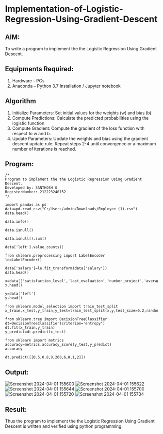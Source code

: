 # Implementation-of-Logistic-Regression-Using-Gradient-Descent

## AIM:
To write a program to implement the the Logistic Regression Using Gradient Descent.

## Equipments Required:
1. Hardware – PCs
2. Anaconda – Python 3.7 Installation / Jupyter notebook

## Algorithm
1. Initialize Parameters: Set initial values for the weights (w) and bias (b).
2. Compute Predictions: Calculate the predicted probabilities using the logistic function.
3. Compute Gradient: Compute the gradient of the loss function with respect to w and b.
4. Update Parameters: Update the weights and bias using the gradient descent update rule. Repeat steps 2-4 until convergence or a maximum number of iterations is reached.

## Program:
```
/*
Program to implement the the Logistic Regression Using Gradient Descent.
Developed by: SANTHOSH G
RegisterNumber: 212223240152
*/
```
```
import pandas as pd
data=pd.read_csv("C:/Users/admin/Downloads/Employee (1).csv")
data.head()
```
```
data.info()
```
```
data.isnull()
```
```
data.isnull().sum()
```
```
data['left'].value_counts()
```
```
from sklearn.preprocessing import LabelEncoder
le=LabelEncoder()
```
```
data['salary']=le.fit_transform(data['salary'])
data.head()
```
```
x=data[['satisfaction_level','last_evaluation','number_project','average_montly_hours','time_spend_company','Work_accident','promotion_last_5years','salary']]
x.head()
```
```
y=data['left']
y.head()
```
```
from sklearn.model_selection import train_test_split
x_train,x_test,y_train,y_test=train_test_split(x,y,test_size=0.2,random_state=100)
```
```
from sklearn.tree import DecisionTreeClassifier
dt=DecisionTreeClassifier(criterion='entropy')
dt.fit(x_train,y_train)
y_predict=dt.predict(x_test)
```
```
from sklearn import metrics
accuracy=metrics.accuracy_score(y_test,y_predict)
accuracy
```
```
dt.predict([[0.5,0.8,9,260,6,0,1,2]])
```

## Output:
![Screenshot 2024-04-01 155600](https://github.com/anu-varshini11/-Implementation-of-Logistic-Regression-Using-Gradient-Descent/assets/138969827/db7f1712-b196-4f0b-823f-987760094481)
![Screenshot 2024-04-01 155622](https://github.com/anu-varshini11/-Implementation-of-Logistic-Regression-Using-Gradient-Descent/assets/138969827/a25c3a29-b464-4e37-86d1-7d38d90ef8f4)
![Screenshot 2024-04-01 155644](https://github.com/anu-varshini11/-Implementation-of-Logistic-Regression-Using-Gradient-Descent/assets/138969827/2204d1d9-47b3-4b74-85e5-c17bc22bc965)
![Screenshot 2024-04-01 155700](https://github.com/anu-varshini11/-Implementation-of-Logistic-Regression-Using-Gradient-Descent/assets/138969827/2d3f7b59-1f8e-447a-83d8-2658efb07f4b)
![Screenshot 2024-04-01 155720](https://github.com/anu-varshini11/-Implementation-of-Logistic-Regression-Using-Gradient-Descent/assets/138969827/6be8daea-a39d-4233-a233-f71b5d23f098)
![Screenshot 2024-04-01 155734](https://github.com/anu-varshini11/-Implementation-of-Logistic-Regression-Using-Gradient-Descent/assets/138969827/fac96fbf-2407-42c1-a5c5-68edf8b2e071)


## Result:
Thus the program to implement the the Logistic Regression Using Gradient Descent is written and verified using python programming.
